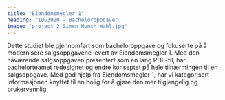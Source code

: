 ```yaml
---
title: "Eiendomsmegler 1"
heading: "IDG3920 - Bacheloroppgave"
image: "project_2_Simen Munch Wahl.jpg"
---
```


Dette studiet ble gjennomført som bacheloroppgave og fokuserte på å modernisere salgsoppgavene levert av Eiendomsmegler 1. Med den nåværende salgsoppgaven presentert som en lang PDF-fil, har bachelorteamet redesignet og endre konseptet på hele tilnærmingen til en salgsoppgave. Med god hjelp fra Eiendomsmegler 1, har vi kategorisert informasjonen knyttet til en bolig for å gjøre den mer tilgjengelig og brukervennlig.

